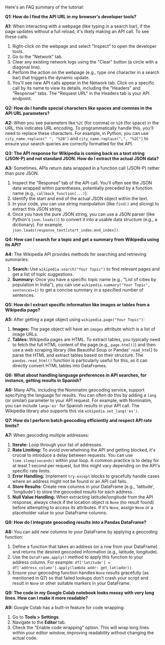 Here's an FAQ summary of the tutorial:

**Q1: How do I find the API URL in my browser's developer tools?**

**A1:** When interacting with a webpage (like typing in a search bar), if the page updates without a full reload, it's likely making an API call. To see these calls:

1.  Right-click on the webpage and select "Inspect" to open the developer tools.
2.  Go to the "Network" tab.
3.  Clear any existing network logs using the "Clear" button (a circle with a diagonal line).
4.  Perform the action on the webpage (e.g., type one character in a search bar) that triggers the dynamic update.
5.  You'll see new API calls appear in the Network tab. Click on a specific call by its name to view its details, including the "Headers" and "Response" tabs. The "Request URL" in the Headers tab is your API endpoint.

**Q2: How do I handle special characters like spaces and commas in the API URL parameters?**

**A2:** When you see parameters like `%2C` (for comma) or `%20` (for space) in the URL, this indicates URL encoding. To programmatically handle this, you'll need to replace these characters. For example, in Python, you can use `city_name.replace(" ", "%20")` and `city_name.replace(",", "%2C")` to ensure your search queries are correctly formatted for the API.

**Q3: The API response for Wikipedia is coming back as a text string (JSON-P) and not standard JSON. How do I extract the actual JSON data?**

**A3:** Sometimes, APIs return data wrapped in a function call (JSON-P) rather than pure JSON.

1.  Inspect the "Response" tab of the API call. You'll often see the JSON data wrapped within parentheses, potentially preceded by a function name (e.g., `callback_function(...)`).
2.  Identify the start and end of the actual JSON object within the text.
3.  In your code, you can use string manipulation (like `find()` and slicing) to extract this JSON string.
4.  Once you have the pure JSON string, you can use a JSON parser (like Python's `json.loads()`) to convert it into a usable data structure (e.g., a dictionary). For example, `json.loads(response_text[start_index:end_index])`.

**Q4: How can I search for a topic and get a summary from Wikipedia using its API?**

**A4:** The Wikipedia API provides methods for searching and retrieving summaries:

1.  **Search:** Use `wikipedia.search("Your Topic")` to find relevant pages and get a list of topic suggestions.
2.  **Summary:** Once you have a specific topic name (e.g., "List of cities by population in India"), you can use `wikipedia.summary("Your Topic", sentences=1)` to get a concise summary in a specified number of sentences.

**Q5: How do I extract specific information like images or tables from a Wikipedia page?**

**A5:** After getting a page object using `wikipedia.page("Your Topic")`:

1.  **Images:** The page object will have an `images` attribute which is a list of image URLs.
2.  **Tables:** Wikipedia pages are HTML. To extract tables, you typically need to fetch the full HTML content of the page (e.g., `page.html()`) and then use a web scraping library (like Beautiful Soup or Pandas' `read_html`) to parse the HTML and extract tables based on their structure. The `pandas.read_html()` function is particularly useful for this, as it can directly convert HTML tables into DataFrames.

**Q6: What about handling language preferences in API searches, for instance, getting results in Spanish?**

**A6:** Many APIs, including the Nominatim geocoding service, support specifying the language for results. You can often do this by adding a `lang` (or similar) parameter to your API request. For example, with Nominatim, you can include `lang='es'` for Spanish results in your API call. The Wikipedia library also supports this via `wikipedia.set_lang('es')`.

**Q7: How do I perform batch geocoding efficiently and respect API rate limits?**

**A7:** When geocoding multiple addresses:

1.  **Iterate:** Loop through your list of addresses.
2.  **Rate Limiting:** To avoid overwhelming the API and getting blocked, it's crucial to introduce a delay between requests. You can use `time.sleep(seconds)` within your loop. A common practice is to delay for at least 1 second per request, but this might vary depending on the API's specific rate limits.
3.  **Error Handling:** Implement `try-except` blocks to gracefully handle cases where an address might not be found or an API call fails.
4.  **Store Results:** Create new columns in your DataFrame (e.g., 'latitude', 'longitude') to store the geocoded results for each address.
5.  **Null Value Handling:** When extracting latitude/longitude from the API response, always check if the location object is `None` (no result found) before attempting to access its attributes. If it's `None`, assign `None` or a placeholder value to your DataFrame columns.

**Q8: How do I integrate geocoding results into a Pandas DataFrame?**

**A8:** You can add new columns to your DataFrame by applying a geocoding function:

1.  Define a function that takes an address (or a row from your DataFrame) and returns the desired geocoded information (e.g., latitude, longitude).
2.  Use the `DataFrame.apply()` method to apply this function to your address column. For example: `df['latitude'] = df['address_column'].apply(lambda addr: get_lat(addr))`.
3.  Ensure your geocoding function handles `None` results gracefully (as mentioned in Q7) so that failed lookups don't crash your script and result in `None` or other suitable markers in your DataFrame.

**Q9: The code in my Google Colab notebook looks messy with very long lines. How can I make it more readable?**

**A9:** Google Colab has a built-in feature for code wrapping:

1.  Go to **Tools > Settings**.
2.  Navigate to the **Editor** tab.
3.  Check the "Enable code wrapping" option. This will wrap long lines within your editor window, improving readability without changing the actual code.
